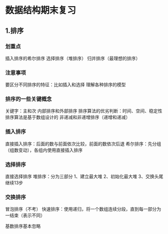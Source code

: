 # 数据结构期末复习

## 1.排序

### 划重点
插入排序的希尔排序
选择排序（堆排序）
归并排序（最理想的排序）

### 注意事项
要区分不同排序的特征：比如插入和选择
理解各种排序的模型

### 排序的一些关键概念
关键字：主和次
内部排序和外部排序
排序算法的优劣判断：时间、空间、稳定性
排序算法是基于数组设计的
非递减和非递增排序（递增和递减）

### 插入排序
直接插入排序：后面的数与前面依次比较，前面的数依次后退
希尔排序：先分组（组数变动），各组内使用直接插入排序

### 选择排序
直接选择排序
堆排序：分为三部分
1、建立最大堆
2、初始化最大堆
3、交换头尾继续13步

### 交换排序
冒泡排序（不考）
快速排序：使用递归，将一个数组连续分段，直到每一部分为一结束（表示不同）

基数排序基本忽略


